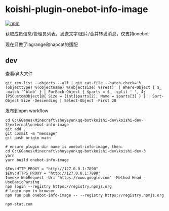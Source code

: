 # koishi-plugin-onebot-info-image

[![npm](https://img.shields.io/npm/v/koishi-plugin-onebot-info-image?style=flat-square)](https://www.npmjs.com/package/koishi-plugin-onebot-info-image)

获取成员信息/管理员列表，发送文字/图片/合并转发消息，仅支持onebot

现在只做了lagrange和napcat的适配

## dev 
查看git大文件
```shell
git rev-list --objects --all | git cat-file --batch-check='%(objecttype) %(objectname) %(objectsize) %(rest)' | Where-Object { $_ -match '^blob' } | ForEach-Object { $parts = $_ -split ' ', 4; [PSCustomObject]@{ Size = [int]$parts[2]; Name = $parts[3] } } | Sort-Object Size -Descending | Select-Object -First 20 
```

发布到npm workflow
```shell
cd G:\GGames\Minecraft\shuyeyun\qq-bot\koishi-dev\koishi-dev-3\external\onebot-info-image
git add .
git commit -m "message"
git push origin main

# ensure plugin dir name is onebot-info-image, then:
cd G:\GGames\Minecraft\shuyeyun\qq-bot\koishi-dev\koishi-dev-3
yarn
yarn build onebot-info-image

$Env:HTTP_PROXY = "http://127.0.0.1:7890"
$Env:HTTPS_PROXY = "http://127.0.0.1:7890"
Invoke-WebRequest -Uri "https://www.google.com" -Method Head -UseBasicParsing
npm login --registry https://registry.npmjs.org
# login npm in browser
npm run pub onebot-info-image -- --registry https://registry.npmjs.org

npm-stat.com
```
